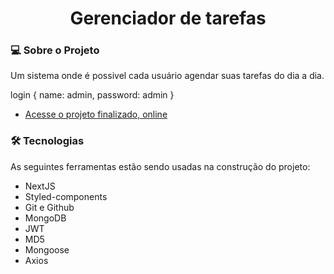 <h1 align="center">
  Gerenciador de tarefas
</h1>

### 💻 Sobre o Projeto

Um sistema onde é possivel cada usuário agendar suas tarefas do dia a dia.

login {
name: admin,
password: admin
}

- [Acesse o projeto finalizado, online](https://taciodev.github.io/devLinks/)

### 🛠 Tecnologias

As seguintes ferramentas estão sendo usadas na construção do projeto:

- NextJS
- Styled-components
- Git e Github
- MongoDB
- JWT
- MD5
- Mongoose
- Axios
